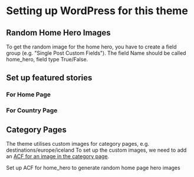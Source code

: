# Setting up WordPress for this theme

## Random Home Hero Images

To get the random image for the home hero, you have to create a field group (e.g. "Single Post Custom Fields").
The field Name should be called home_hero, field type True/False.

## Set up featured stories

### For Home Page

### For Country Page

## Category Pages

The theme utilises custom images for category pages, e.g. destinations/europe/iceland
To set up the custom images, we need to add an [ACF for an image in the category page](https://www.advancedcustomfields.com/resources/adding-fields-taxonomy-term/).

Set up ACF for home_hero to generate random home page hero images
